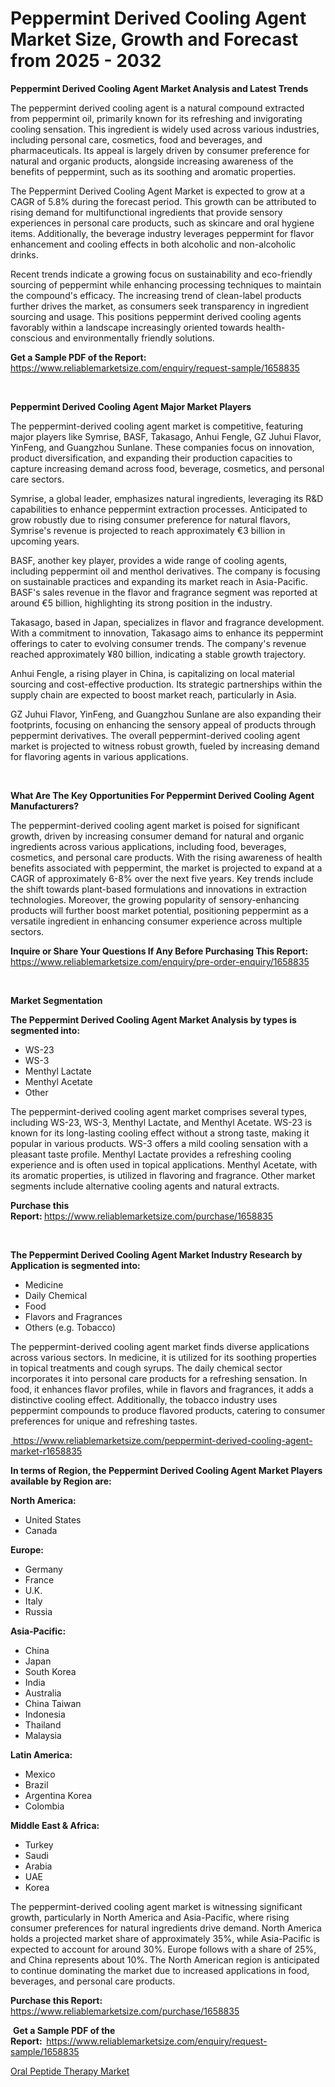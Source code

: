 <p><h1>Peppermint Derived Cooling Agent Market Size, Growth and Forecast from 2025 - 2032</h1></p><p><strong>Peppermint Derived Cooling Agent Market Analysis and Latest Trends</strong></p>
<p><p>The peppermint derived cooling agent is a natural compound extracted from peppermint oil, primarily known for its refreshing and invigorating cooling sensation. This ingredient is widely used across various industries, including personal care, cosmetics, food and beverages, and pharmaceuticals. Its appeal is largely driven by consumer preference for natural and organic products, alongside increasing awareness of the benefits of peppermint, such as its soothing and aromatic properties.</p><p>The Peppermint Derived Cooling Agent Market is expected to grow at a CAGR of 5.8% during the forecast period. This growth can be attributed to rising demand for multifunctional ingredients that provide sensory experiences in personal care products, such as skincare and oral hygiene items. Additionally, the beverage industry leverages peppermint for flavor enhancement and cooling effects in both alcoholic and non-alcoholic drinks. </p><p>Recent trends indicate a growing focus on sustainability and eco-friendly sourcing of peppermint while enhancing processing techniques to maintain the compound's efficacy. The increasing trend of clean-label products further drives the market, as consumers seek transparency in ingredient sourcing and usage. This positions peppermint derived cooling agents favorably within a landscape increasingly oriented towards health-conscious and environmentally friendly solutions.</p></p>
<p><strong>Get a Sample PDF of the Report:&nbsp;</strong> <a href="https://www.reliablemarketsize.com/enquiry/request-sample/1658835?utm_campaign=3503&utm_medium=2&utm_source=Github&utm_content=ia&utm_term=23032025&utm_id=peppermint-derived-cooling-agent">https://www.reliablemarketsize.com/enquiry/request-sample/1658835</a></p>
<p>&nbsp;</p>
<p><strong>Peppermint Derived Cooling Agent Major Market Players</strong></p>
<p><p>The peppermint-derived cooling agent market is competitive, featuring major players like Symrise, BASF, Takasago, Anhui Fengle, GZ Juhui Flavor, YinFeng, and Guangzhou Sunlane. These companies focus on innovation, product diversification, and expanding their production capacities to capture increasing demand across food, beverage, cosmetics, and personal care sectors.</p><p>Symrise, a global leader, emphasizes natural ingredients, leveraging its R&D capabilities to enhance peppermint extraction processes. Anticipated to grow robustly due to rising consumer preference for natural flavors, Symrise's revenue is projected to reach approximately €3 billion in upcoming years.</p><p>BASF, another key player, provides a wide range of cooling agents, including peppermint oil and menthol derivatives. The company is focusing on sustainable practices and expanding its market reach in Asia-Pacific. BASF's sales revenue in the flavor and fragrance segment was reported at around €5 billion, highlighting its strong position in the industry.</p><p>Takasago, based in Japan, specializes in flavor and fragrance development. With a commitment to innovation, Takasago aims to enhance its peppermint offerings to cater to evolving consumer trends. The company's revenue reached approximately ¥80 billion, indicating a stable growth trajectory.</p><p>Anhui Fengle, a rising player in China, is capitalizing on local material sourcing and cost-effective production. Its strategic partnerships within the supply chain are expected to boost market reach, particularly in Asia.</p><p>GZ Juhui Flavor, YinFeng, and Guangzhou Sunlane are also expanding their footprints, focusing on enhancing the sensory appeal of products through peppermint derivatives. The overall peppermint-derived cooling agent market is projected to witness robust growth, fueled by increasing demand for flavoring agents in various applications.</p></p>
<p>&nbsp;</p>
<p><strong>What Are The Key Opportunities For Peppermint Derived Cooling Agent Manufacturers?</strong></p>
<p><p>The peppermint-derived cooling agent market is poised for significant growth, driven by increasing consumer demand for natural and organic ingredients across various applications, including food, beverages, cosmetics, and personal care products. With the rising awareness of health benefits associated with peppermint, the market is projected to expand at a CAGR of approximately 6-8% over the next five years. Key trends include the shift towards plant-based formulations and innovations in extraction technologies. Moreover, the growing popularity of sensory-enhancing products will further boost market potential, positioning peppermint as a versatile ingredient in enhancing consumer experience across multiple sectors.</p></p>
<p><strong>Inquire or Share Your Questions If Any Before Purchasing This Report:</strong> <a href="https://www.reliablemarketsize.com/enquiry/pre-order-enquiry/1658835?utm_campaign=3503&utm_medium=2&utm_source=Github&utm_content=ia&utm_term=23032025&utm_id=peppermint-derived-cooling-agent">https://www.reliablemarketsize.com/enquiry/pre-order-enquiry/1658835</a></p>
<p>&nbsp;</p>
<p><strong>Market Segmentation</strong></p>
<p><strong>The Peppermint Derived Cooling Agent Market Analysis by types is segmented into:</strong></p>
<p><ul><li>WS-23</li><li>WS-3</li><li>Menthyl Lactate</li><li>Menthyl Acetate</li><li>Other</li></ul></p>
<p><p>The peppermint-derived cooling agent market comprises several types, including WS-23, WS-3, Menthyl Lactate, and Menthyl Acetate. WS-23 is known for its long-lasting cooling effect without a strong taste, making it popular in various products. WS-3 offers a mild cooling sensation with a pleasant taste profile. Menthyl Lactate provides a refreshing cooling experience and is often used in topical applications. Menthyl Acetate, with its aromatic properties, is utilized in flavoring and fragrance. Other market segments include alternative cooling agents and natural extracts.</p></p>
<p><strong>Purchase this Report:&nbsp;</strong><a href="https://www.reliablemarketsize.com/purchase/1658835?utm_campaign=3503&utm_medium=2&utm_source=Github&utm_content=ia&utm_term=23032025&utm_id=peppermint-derived-cooling-agent">https://www.reliablemarketsize.com/purchase/1658835</a></p>
<p>&nbsp;</p>
<p><strong>The Peppermint Derived Cooling Agent Market Industry Research by Application is segmented into:</strong></p>
<p><ul><li>Medicine</li><li>Daily Chemical</li><li>Food</li><li>Flavors and Fragrances</li><li>Others (e.g. Tobacco)</li></ul></p>
<p><p>The peppermint-derived cooling agent market finds diverse applications across various sectors. In medicine, it is utilized for its soothing properties in topical treatments and cough syrups. The daily chemical sector incorporates it into personal care products for a refreshing sensation. In food, it enhances flavor profiles, while in flavors and fragrances, it adds a distinctive cooling effect. Additionally, the tobacco industry uses peppermint compounds to produce flavored products, catering to consumer preferences for unique and refreshing tastes.</p></p>
<p><a href="https://www.reliablemarketsize.com/peppermint-derived-cooling-agent-market-r1658835?utm_campaign=3503&utm_medium=2&utm_source=Github&utm_content=ia&utm_term=23032025&utm_id=peppermint-derived-cooling-agent">&nbsp;https://www.reliablemarketsize.com/peppermint-derived-cooling-agent-market-r1658835</a></p>
<p><strong>In terms of Region, the Peppermint Derived Cooling Agent Market Players available by Region are:</strong></p>
<p>
    <p> <strong> North America: </strong>
        <ul>
            <li>United States</li>
            <li>Canada</li>
        </ul>
        </p> 
    <p> <strong> Europe: </strong>
        <ul>
            <li>Germany</li>
            <li>France</li>
            <li>U.K.</li>
            <li>Italy</li>
            <li>Russia</li>
        </ul>
        </p> 
    <p> <strong> Asia-Pacific: </strong>
        <ul>
            <li>China</li>
            <li>Japan</li>
            <li>South Korea</li>
            <li>India</li>
            <li>Australia</li>
            <li>China Taiwan</li>
            <li>Indonesia</li>
            <li>Thailand</li>
            <li>Malaysia</li>
        </ul>
        </p> 
    <p> <strong> Latin America: </strong>
        <ul>
            <li>Mexico</li>
            <li>Brazil</li>
            <li>Argentina Korea</li>
            <li>Colombia</li>
        </ul>
        </p> 
    <p> <strong> Middle East & Africa: </strong>
        <ul>
            <li>Turkey</li>
            <li>Saudi</li>
            <li>Arabia</li>
            <li>UAE</li>
            <li>Korea</li>
        </ul>
    </p>
    </p>
<p><p>The peppermint-derived cooling agent market is witnessing significant growth, particularly in North America and Asia-Pacific, where rising consumer preferences for natural ingredients drive demand. North America holds a projected market share of approximately 35%, while Asia-Pacific is expected to account for around 30%. Europe follows with a share of 25%, and China represents about 10%. The North American region is anticipated to continue dominating the market due to increased applications in food, beverages, and personal care products.</p></p>
<p><strong>Purchase this Report: </strong><a href="https://www.reliablemarketsize.com/purchase/1658835?utm_campaign=3503&utm_medium=2&utm_source=Github&utm_content=ia&utm_term=23032025&utm_id=peppermint-derived-cooling-agent">https://www.reliablemarketsize.com/purchase/1658835</a></p>
<p>&nbsp;<strong>Get a Sample PDF of the Report:&nbsp;&nbsp;</strong><a href="https://www.reliablemarketsize.com/enquiry/request-sample/1658835?utm_campaign=3503&utm_medium=2&utm_source=Github&utm_content=ia&utm_term=23032025&utm_id=peppermint-derived-cooling-agent">https://www.reliablemarketsize.com/enquiry/request-sample/1658835</a></p>
<p><strong></strong></p>
<p><p><a href="https://github.com/azorrotutus/Market-Research-Report-List-1/blob/main/oral-peptide-therapy-market.md?utm_campaign=3503&utm_medium=2&utm_source=Github&utm_content=ia&utm_term=23032025&utm_id=peppermint-derived-cooling-agent">Oral Peptide Therapy Market</a></p></p>